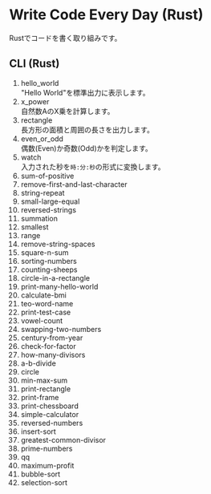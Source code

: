 # Write Code Every Day (Rust)
Rustでコードを書く取り組みです。

## CLI (Rust)
1. hello_world  
"Hello World"を標準出力に表示します。
2. x_power  
自然数AのX乗を計算します。
3. rectangle  
長方形の面積と周囲の長さを出力します。
4. even_or_odd  
偶数(Even)か奇数(Odd)かを判定します。
5. watch  
入力された秒を`時:分:秒`の形式に変換します。
6. sum-of-positive
7. remove-first-and-last-character
8. string-repeat
9. small-large-equal
10. reversed-strings
11. summation
12. smallest
13. range
14. remove-string-spaces
15. square-n-sum
16. sorting-numbers
17. counting-sheeps
18. circle-in-a-rectangle
19. print-many-hello-world
20. calculate-bmi
21. teo-word-name
22. print-test-case
23. vowel-count
24. swapping-two-numbers
25. century-from-year
26. check-for-factor
27. how-many-divisors
28. a-b-divide
29. circle
30. min-max-sum
31. print-rectangle
32. print-frame
33. print-chessboard
34. simple-calculator
35. reversed-numbers
36. insert-sort
37. greatest-common-divisor
38. prime-numbers
39. qq
40. maximum-profit
41. bubble-sort
42. selection-sort